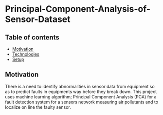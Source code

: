 # Principal-Component-Analysis-of-Sensor-Dataset

## Table of contents
* [Motivation](#Motivation)
* [Technologies](#technologies)
* [Setup](#setup)

## Motivation

There is a need to identify abnormalities in sensor data from equipment so as to predict faults in equipments way before they break down.
This project uses machine learning algorithm; Principal Component Analysis (PCA) for a fault detection system for a sensors network measuring air pollutants and to localize on line the faulty sensor. 
